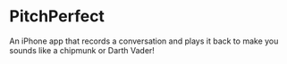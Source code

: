 # PitchPerfect
An iPhone app that records a conversation and plays it back to make you sounds like a chipmunk or Darth Vader! 
